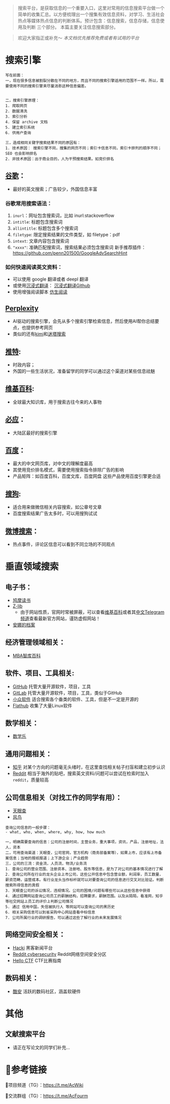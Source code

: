 > 搜索平台，是获取信息的一个重要入口，这里对常用的信息搜索平台做一个简单的收集汇总。以方便梳理出一个搜集有效信息资料，对学习、生活社会热点等媒体热点信息的判断体系。预计包含：信息搜索，信息存储，信息使用及判断 三个部分。 本篇主要关注信息搜索部分。

>欢迎大家指正或补充～
> *本文档优先推荐免费或者有试用的平台*

# 搜索引擎
```
写在前面：
一，现在很多信息被割裂分散在不同的地方，而且不同的搜索引擎适用的范围不一样。所以，需要使用不同的搜索引擎来尽量消弥这种信息偏差。


二，搜索引擎原理：
1. 爬取网页
2. 数据清洗
3. 索引分析
4. 保留 archive 文档
5. 建立索引系统
6. 供用户查询

三，造成相同关键字搜索结果不同的原因有：
1. 技术原因： 搜索引擎不同，搜集的网页不同；索引卡信息不同，索引卡排列的顺序不同； SEO 也会影响排名
2. 非技术原因：出于商业目的，人为干预搜索结果。如竞价排名

```


## [谷歌](https://www.google.com)：

- 最好的英文搜索；广告较少，外国信息丰富
### 谷歌常用搜索语法：
1. `inurl`：网址包含搜索词，比如 inurl:stackoverflow
2. `intitle`: 标题包含搜索词
3. `allintitle`: 标题包含多个搜索词
4. `filetype`: 限定搜索结果的文件类型，如 filetype：pdf
5. `intext`: 文章内容包含搜索词
6. `"xxxx"`: 准确匹配搜索词，搜索结果必须包含搜索词
    新手推荐插件：https://github.com/penn201500/GoogleAdvSearchHint

### 如何快速阅读英文资料：
- 可以使用 google 翻译或者 deepl 翻译
- 或使用[沉浸式翻译](https://immersivetranslate.com/)：
    [沉浸式翻译Github](https://github.com/immersive-translate/immersive-translate/)
- 使用增强阅读脚本 [仿生阅读](https://linux.do/t/topic/238718) 

## [Perplexity](https://www.perplexity.ai/)
- AI驱动的搜索引擎，会先从多个搜索引擎检索信息，然后使用AI帮你总结要点，也提供参考网页
- 类似的还有[kimi](https://kimi.moonshot.cn/)和[迷塔搜索](https://metaso.cn/)

## [推特](https://twitter.com/):
- 时政内容；
- 外国的一些生活状况，准备留学的同学可以通过这个渠道对某些信息祛魅

## [维基百科](https://wikipedia.org/):
- 全球最大知识库，用于搜索古往今来的人事物

## [必应](https://cn.bing.com/)：
- 大陆区最好的搜索引擎

## [百度](https://www.baidu.com)：
- 最大的中文网页库，对中文的理解度最高
- 其使用竞价排名模式，需要使用搜索指令排除广告的影响
- 产品矩阵：如百度百科，百度文库，百度网盘 这些产品使用百度引擎更合适

## [搜狗](https://www.sogou.com/):
- 适合用来做微信相关内容搜索，如公章号文章
- 百度搜索结果广告太多时，可以用搜狗试试

## [微博搜索](https://weibo.com/)：
- 热点事件，评论区信息可以看到不同立场的不同观点

# 垂直领域搜索

## 电子书：
- [鸠摩读书](https://www.jiumodiary.com/)
- [Z-lib](https://z-library.sk/)
    - 由于网站性质，官网时常被屏蔽，可以查看[维基百科](https://en.m.wikipedia.org/wiki/Z-Library)或者其[中文Telegram频道](https://t.me/zlib_china_official)查看最新官方网站，谨防虚假网站！
- [安娜的档案](https://zh.annas-archive.org/)

## 经济管理领域相关：
- [MBA智库百科](https://wiki.mbalib.com/wiki)

## 软件、项目、工具相关:
- [GitHub](https://github.com/) 托管大量开源软件，项目，工具
- [GitLab](https://gitlab.com/) 托管大量开源软件，项目，工具，类似于GitHub
- [小众软件](https://www.appinn.com/) 适合搜索各个垂类的软件、工具，但是不一定是开源的
- [Flathub](https://flathub.org/) 收集了大量Linux软件

## 数学相关：
- [数学乐](https://www.shuxuele.com/)

## 通用问题相关：
- [知乎](https://www.zhihu.com/) 对某个方向的问题毫无头绪时，在这里查找相关帖子扫盲和建立初步认识
- [Reddit](https://www.reddit.com/) 相当于海外的贴吧，搜索英文资料/问题可以尝试在检索时加入`reddit`，质量较高

## 公司信息相关（对找工作的同学有用）：
- [天眼查](https://www.tianyancha.com/)
- [风鸟](https://www.riskbird.com/)
```
查询公司信息的一般步骤：
- what, who, when, where, why, how, how much

一，明确需要查询的信息：公司的注册时间，主营业务，重大事项，资讯，产品，注册地址，法人，资本
二，可用查询渠道：天眼查，公司官网，官方机构（商务部备案等），如果上市，应该有上市备案信息；当地的报纸报道；上下游企业；产业趋势
三，公司的三流：资金流，人员流，物流/业务流
1. 查询公司的营业范围、注册资本、注册地、股东等信息，是为了对公司的基本情况进行了解
2. 查询公司所在行业的龙头企业上市公司，这些公开信息中包含营业额，利润率，员工数量，薪资范畴，运营成本。有行业龙头当作标杆就可以对要查询公司的信息进行交叉对比验证。判断搜索所得信息的真假
3. 天眼查公司的诉讼情况，违规情况。公司的困境/问题有哪些可以从这些信息中获得
4. 通过招聘网站查询公司员工的薪酬结构，招聘要求，薪酬范围。以及从陌陌，看准网，知乎等社交网站上员工的评价上判断公司情况
5. 通过 信用中国，失信被执行人 等网站可以查询公司的黑历史
6. 相关采购信息可以到省采购中心网站查看中标信息
7. 公司所属行业的调研报告，可以通过这些了解行业的未来发展情况

```
## 网络空间安全相关：
- [Hacki](https://news.ycombinator.com) 黑客新闻平台
- [Reddit cybersecurity](https://www.reddit.com/r/cybersecurity) Reddit网络空间安全分区
- [Hello CTF](hello-ctf.com) CTF比赛指南


## 数码相关：
- [酷安](https://www.coolapk.com) 活跃的数码社区，涵盖软硬件


# 其他


## 文献搜索平台
- 请正在写论文的同学们补充...


# 🔗参考链接

🔗项目频道（TG）：https://t.me/AcWiki

🔗交流群组（TG）：https://t.me/AcFourm
